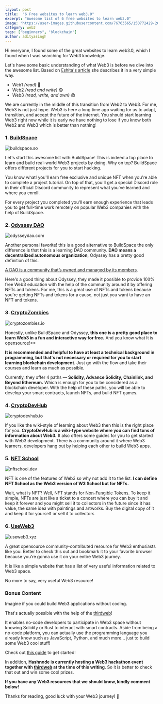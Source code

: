 ```yaml
---
layout: post
title:  "6 Free websites to learn web3.0"
excerpt: "Awesome list of 6 free websites to learn web3.0"
image: "https://user-images.githubusercontent.com/76763565/150772429-26427178-63e9-4d2b-a464-1f5a044d8836.png"
category: web3
tags: ["beginners", "blockchain"]
author: adityasingh
---
```


Hi everyone, I found some of the great websites to learn web3.0, which I found when I was searching for Web3 knowledge.

Let's have some basic understanding of what Web3 is before we dive into the awesome list. Based on [Eshita's article](https://eshita.mirror.xyz/H5bNIXATsWUv_QbbEz6lckYcgAa2rhXEPDRkecOlCOI) she describes it in a very simple way.

- Web1 *(read)* 😬
- Web2 *(read and write)* 😨
- Web3 *(read, write, and own)* 😱

We are currently in the middle of this transition from Web2 to Web3. For me, Web3 is not just hype. Web3 is here a long time ago waiting for us to adapt, transition, and accept the future of the internet. You should start learning Web3 right now while it is early we have nothing to lose if you know both Web2 and Web3 which is better than nothing!

### 1.  [BuildSpace](https://buildspace.so)

![buildspace.so](https://i.ibb.co/BKmFpV1/bs.png)

Let's start this awesome list with BuildSpace! This is indeed a top place to learn and build real-world Web3 projects by doing. Why on top? BuildSpace offers different projects for you to start hacking.

You know what! you'll earn free exclusive and unique NFT when you're able to complete a project tutorial. On top of that, you'll get a special Discord role in their official Discord community to represent what you've learned and where you enroll.

For every project you completed you'll earn enough experience that leads you to get full-time work remotely on popular Web3 companies with the help of BuildSpace. 

### 2.  [Odyssey DAO](https://odysseydao.com)

![odysseydao.com](https://global-uploads.webflow.com/617702c63410813375ccd215/61bb67d9c83db92d72e534f4_Open%20Graph%20C.jpeg)

Another personal favorite! this is a good alternative to BuildSpace the only difference is that this is a learning DAO community. **DAO means a decentralized autonomous organization**, Odyssey has a pretty good definition of this.

[A DAO is a community that’s owned and managed by its members](https://www.odysseydao.com/articles/what-is-dao).

Here's a good thing about Odyssey, they made it possible to provide 100% free Web3 education with the help of the community around it by offering NFTs and tokens. For me, this is a great use of NFTs and tokens because you're getting NFTs and tokens for a cause, not just you want to have an NFT and tokens. 


### 3. [CryptoZombies](https://cryptozombies.io)

![cryptozombies.io](https://i.ibb.co/2gZC7x5/cz.png)

Honestly, unlike BuildSpace and Odyssey, **this one is a pretty good place to learn Web3 in a fun and interactive way for free.**  And you know what It is opensource!**

**It is recommended and helpful to have at least a technical background in programming, but that's not necessary or required for you to start learning blockchain development**. Just go with the flow and take their courses and learn as much as possible. 

Currently, they offer 4 paths — **Solidity, Advance Solidity, Chainlink, and Beyond Ethereum.** Which is enough for you to be considered as a blockchain developer. With the help of these paths, you will be able to develop your smart contracts, launch NFTs, and build NFT games. 

### 4. [CryptoDevHub](cryptodevhub.io)

![cryptodevhub.io](https://decentralizedcreator.com/wp-content/uploads/2021/12/CryptoDevHub.png)

If you like the wiki-style of learning about Web3 then this is the right place for you. **CryptoDevHub is a wiki-type website where you can find tons of information about Web3.** It also offers some guides for you to get started with Web3 development. There is a community around it where Web3 learners, developers hang out by helping each other to build Web3 apps. 

### 5. [NFT School](nftschool.dev)

![nftschool.dev](https://nftschool.dev/images/social-card.png)

NFT is one of the features of Web3 so why not add it to the list. **I can define NFT School as the Web3 version of W3 School but for NFTs.** 

Wait, what is NFT? Well, NFT stands for [Non-Fungible Tokens](https://nftschool.dev/concepts/non-fungible-tokens/#a-bit-of-history). To keep it simple, NFTs are just like a ticket to a concert where you can buy it and keep it forever and you might sell it to collectors in the future since it has value, the same idea with paintings and artworks. Buy the digital copy of it and keep it for yourself or sell it to collectors. 

### 6. [UseWeb3](useweb3.xyz)

![useweb3.xyz](https://www.useweb3.xyz/images/social.png)

A great opensource community-contributed resource for Web3 enthusiasts like you. Better to check this out and bookmark it to your favorite browser because you're gonna use it on your entire Web3 journey. 

It is like a simple website that has a list of very useful information related to Web3 space. 

No more to say, very useful Web3 resource!

###  Bonus Content

Imagine if you could build Web3 applications without coding. 

That's actually possible with the help of the [thirdweb](https://thirdweb.com)! 

It enables no-code developers to participate in Web3 space without knowing Solidity or Rust to interact with smart contracts. Aside from being a no-code platform, you can actually use the programming language you already know such as JavaScript, Python, and much more... just to build some Web3 cool stuff! 

Check out [this guide](https://thirdweb.com/portal/guides/release-an-nft-drop-with-no-code) to get started! 

In addition, **Hashnode is currently hosting a [Web3 hackathon event](https://townhall.hashnode.com/thirdweb-hackathon) together with [thirdweb](https://thirdweb.com) at the time of this writing**. So it is better to check that out and win some cool prizes.

**If you have any Web3 resources that we should know, kindly comment below!** 

Thanks for reading, good luck with your Web3 journey! 💖

